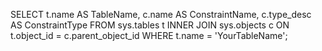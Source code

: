SELECT 
    t.name AS TableName,
    c.name AS ConstraintName,
    c.type_desc AS ConstraintType
FROM 
    sys.tables t
    INNER JOIN sys.objects c ON t.object_id = c.parent_object_id
WHERE 
    t.name = 'YourTableName';
